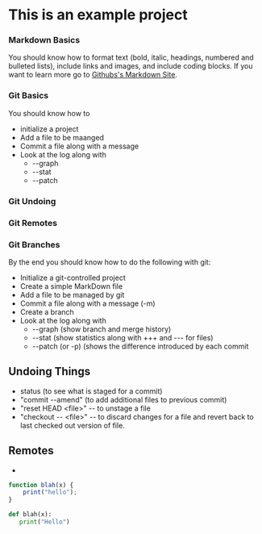 # This is an example project

### Markdown Basics

You should know how to format text (bold, italic, headings, numbered and bulleted lists), include links and images, and include coding blocks.  If you want to learn more go to [Githubs's Markdown Site](https://guides.github.com/features/mastering-markdown/).

### Git Basics

You should know how to
* initialize a project
* Add a file to be maanged
* Commit a file along with a message
* Look at the log along with
	* --graph
	* --stat
	* --patch

### Git Undoing

### Git Remotes

### Git Branches

By the end you should know how to do the following with git:

* Initialize a git-controlled project
* Create a simple MarkDown file
* Add a file to be managed by git
* Commit a file along with a message (-m)
* Create a branch
* Look at the log along with
	* --graph (show branch and merge history)
	* --stat (show statistics along with +++ and --- for files)
	* --patch (or -p) (shows the difference introduced by each commit

## Undoing Things

* status (to see what is staged for a commit)
* "commit --amend" (to add additional files to previous commit)
* "reset HEAD \<file\>" -- to unstage a file
* "checkout -- \<file\>" -- to discard changes for a file and revert back to last checked out version of file.

## Remotes

* 


```javascript
function blah(x) {
	print("hello");
}
```

```python
def blah(x):
   print("Hello")
```